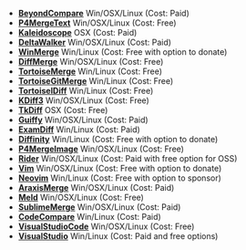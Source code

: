  * **[BeyondCompare](/docs/diff-tool.md#beyondcompare)** Win/OSX/Linux (Cost: Paid)
 * **[P4MergeText](/docs/diff-tool.md#p4mergetext)** Win/OSX/Linux (Cost: Free)
 * **[Kaleidoscope](/docs/diff-tool.md#kaleidoscope)** OSX (Cost: Paid)
 * **[DeltaWalker](/docs/diff-tool.md#deltawalker)** Win/OSX/Linux (Cost: Paid)
 * **[WinMerge](/docs/diff-tool.md#winmerge)** Win/Linux (Cost: Free with option to donate)
 * **[DiffMerge](/docs/diff-tool.md#diffmerge)** Win/OSX/Linux (Cost: Free)
 * **[TortoiseMerge](/docs/diff-tool.md#tortoisemerge)** Win/Linux (Cost: Free)
 * **[TortoiseGitMerge](/docs/diff-tool.md#tortoisegitmerge)** Win/Linux (Cost: Free)
 * **[TortoiseIDiff](/docs/diff-tool.md#tortoiseidiff)** Win/Linux (Cost: Free)
 * **[KDiff3](/docs/diff-tool.md#kdiff3)** Win/OSX/Linux (Cost: Free)
 * **[TkDiff](/docs/diff-tool.md#tkdiff)** OSX (Cost: Free)
 * **[Guiffy](/docs/diff-tool.md#guiffy)** Win/OSX/Linux (Cost: Paid)
 * **[ExamDiff](/docs/diff-tool.md#examdiff)** Win/Linux (Cost: Paid)
 * **[Diffinity](/docs/diff-tool.md#diffinity)** Win/Linux (Cost: Free with option to donate)
 * **[P4MergeImage](/docs/diff-tool.md#p4mergeimage)** Win/OSX/Linux (Cost: Free)
 * **[Rider](/docs/diff-tool.md#rider)** Win/OSX/Linux (Cost: Paid with free option for OSS)
 * **[Vim](/docs/diff-tool.md#vim)** Win/OSX/Linux (Cost: Free with option to donate)
 * **[Neovim](/docs/diff-tool.md#neovim)** Win/Linux (Cost: Free with option to sponsor)
 * **[AraxisMerge](/docs/diff-tool.md#araxismerge)** Win/OSX/Linux (Cost: Paid)
 * **[Meld](/docs/diff-tool.md#meld)** Win/OSX/Linux (Cost: Free)
 * **[SublimeMerge](/docs/diff-tool.md#sublimemerge)** Win/OSX/Linux (Cost: Paid)
 * **[CodeCompare](/docs/diff-tool.md#codecompare)** Win/Linux (Cost: Paid)
 * **[VisualStudioCode](/docs/diff-tool.md#visualstudiocode)** Win/OSX/Linux (Cost: Free)
 * **[VisualStudio](/docs/diff-tool.md#visualstudio)** Win/Linux (Cost: Paid and free options)
